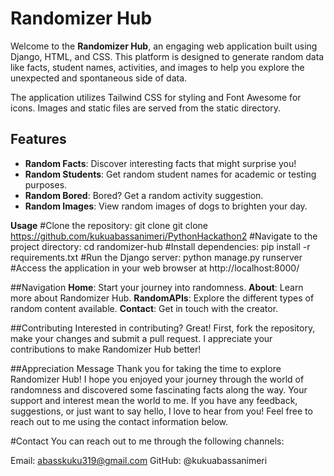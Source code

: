 # Randomizer Hub

Welcome to the **Randomizer Hub**, an engaging web application built using Django, HTML, and CSS. This platform is designed to generate random data like facts, student names, activities, and images to help you explore the unexpected and spontaneous side of data.

The application utilizes Tailwind CSS for styling and Font Awesome for icons.
Images and static files are served from the static directory.

## Features

- **Random Facts**: Discover interesting facts that might surprise you!
- **Random Students**: Get random student names for academic or testing purposes.
- **Random Bored**: Bored? Get a random activity suggestion.
- **Random Images**: View random images of dogs to brighten your day.

**Usage**
#Clone the repository: git clone git clone https://github.com/kukuabassanimeri/PythonHackathon2
#Navigate to the project directory: cd randomizer-hub
#Install dependencies: pip install -r requirements.txt
#Run the Django server: python manage.py runserver
#Access the application in your web browser at http://localhost:8000/

##Navigation
**Home**: Start your journey into randomness.
**About**: Learn more about Randomizer Hub.
**RandomAPIs**: Explore the different types of random content available.
**Contact**: Get in touch with the creator.

##Contributing
Interested in contributing? Great! First, fork the repository, make your changes and submit a pull request. I appreciate your contributions to make Randomizer Hub better!

##Appreciation Message
Thank you for taking the time to explore Randomizer Hub! I hope you enjoyed your journey through the world of randomness and discovered some fascinating facts along the way. Your support and interest mean the world to me.
If you have any feedback, suggestions, or just want to say hello, I love to hear from you! Feel free to reach out to me using the contact information below.

#Contact
You can reach out to me through the following channels:

Email: abasskuku319@gmail.com
GitHub: @kukuabassanimeri
